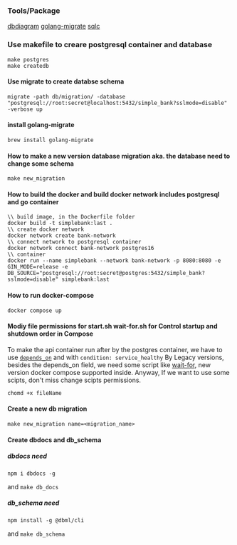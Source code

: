 ### Tools/Package
[dbdiagram](https://dbdiagram.io/d/Simple-Bank-666750ce6bc9d447b153e02f)
[golang-migrate](https://github.com/golang-migrate/migrate/tree/master/cmd/migrate)
[sqlc](https://github.com/sqlc-dev/sqlc)


### Use makefile to creare postgresql container and database
``` shell
make postgres
make createdb
```

#### Use migrate to create databse schema
``` shell
migrate -path db/migration/ -database "postgresql://root:secret@localhost:5432/simple_bank?sslmode=disable" -verbose up
```
#### install golang-migrate
```
brew install golang-migrate
```

#### How to make a new version database migration aka. the database need to change some schema
```
make new_migration
```

#### How to build the docker and build docker network includes postgresql and go container
```
\\ build image, in the Dockerfile folder
docker build -t simplebank:last .
\\ create docker network
docker network create bank-network
\\ connect network to postgresql container
docker network connect bank-network postgres16
\\ container 
docker run --name simplebank --network bank-network -p 8080:8080 -e GIN_MODE=release -e DB_SOURCE="postgresql://root:secret@postgres:5432/simple_bank?sslmode=disable" simplebank:last 
```

#### How to run docker-compose
```
docker compose up
```

#### Modiy file permissions for start.sh wait-for.sh for Control startup and shutdown order in Compose
To make the api container run after by the postgres container, we have to use [`depends_on`](https://docs.docker.com/compose/startup-order/) and with `condition: service_healthy`
By Legacy versions, besides the depends_on field, we need some script like [wait-for](https://github.com/mrako/wait-for), new version docker compose supported inside. Anyway, If we want to use some scipts, don't miss change scipts permissions.
```
chomd +x fileName
```


#### Create a new db migration
```
make new_migration name=<migration_name>
```

#### Create dbdocs and db_schema
##### dbdocs need
```
npm i dbdocs -g
```
and `make db_docs` 
##### db_schema need
```
npm install -g @dbml/cli
```
and `make db_schema` 